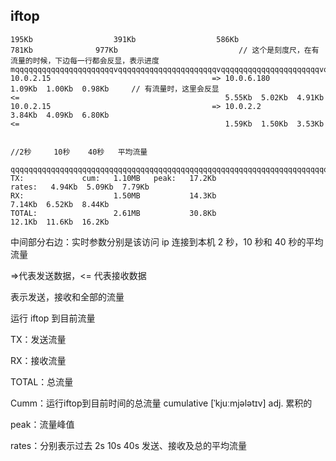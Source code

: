 
## iftop

```
195Kb                  391Kb                  586Kb                  781Kb              977Kb                           // 这个是刻度尺，在有流量的时候，下边每一行都会反显，表示进度
mqqqqqqqqqqqqqqqqqqqqqqvqqqqqqqqqqqqqqqqqqqqqqvqqqqqqqqqqqqqqqqqqqqqqvqqqqqqqqqqqqqqqqqqqqqqvqqqqqqqqqqqqqqqqqqqqqqq
10.0.2.15                                    => 10.0.6.180                                   1.09Kb  1.00Kb  0.98Kb     // 有流量时，这里会反显
<=                                              5.55Kb  5.02Kb  4.91Kb
10.0.2.15                                    => 10.0.2.2                                     3.84Kb  4.09Kb  6.80Kb
<=                                              1.59Kb  1.50Kb  3.53Kb

                                                                                           //2秒     10秒    40秒   平均流量

qqqqqqqqqqqqqqqqqqqqqqqqqqqqqqqqqqqqqqqqqqqqqqqqqqqqqqqqqqqqqqqqqqqqqqqqqqqqqqqqqqqqqqqqqqqqqqqqqqqqqqqqqqqqqqqqqqqq
TX:             cum:   1.10MB   peak:   17.2Kb                                      rates:   4.94Kb  5.09Kb  7.79Kb
RX:                    1.50MB           14.3Kb                                               7.14Kb  6.52Kb  8.44Kb
TOTAL:                 2.61MB           30.8Kb                                               12.1Kb  11.6Kb  16.2Kb

```


中间部分右边：实时参数分别是该访问 ip 连接到本机 2 秒，10 秒和 40 秒的平均流量

=>代表发送数据，<= 代表接收数据

表示发送，接收和全部的流量

运行 iftop 到目前流量

TX：发送流量

RX：接收流量

TOTAL：总流量

Cumm：运行iftop到目前时间的总流量   cumulative [ˈkjuːmjələtɪv] adj. 累积的

peak：流量峰值

rates：分别表示过去 2s 10s 40s 发送、接收及总的平均流量
